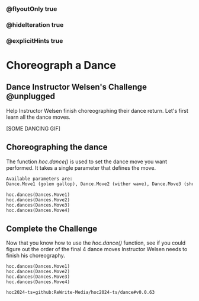 ### @flyoutOnly true
### @hideIteration true
### @explicitHints true

# Choreograph a Dance

## Dance Instructor Welsen's Challenge @unplugged
Help Instructor Welsen finish choreographing their dance return. Let's first learn all the dance moves.

[SOME DANCING GIF]

## Choreographing the dance
The function *hoc.dance()* is used to set the dance move you want performed. It takes a single parameter that defines the move. 

```python
Available parameters are:
Dance.Move1 (golem gallop), Dance.Move2 (wither wave), Dance.Move3 (shulker shuffle), Dance.Move4 (mushroom march)
```

```python-template
hoc.dances(Dances.Move1)
hoc.dances(Dances.Move2)
hoc.dances(Dances.Move3)
hoc.dances(Dances.Move4)
```

## Complete the Challenge 
Now that you know how to use the *hoc.dance()* function, see if you could figure out the order of the final 4 dance moves Instructor Welsen needs to finish his choreography.


```python-template
hoc.dances(Dances.Move1)
hoc.dances(Dances.Move2)
hoc.dances(Dances.Move3)
hoc.dances(Dances.Move4)
```

```package
hoc2024-ts=github:ReWrite-Media/hoc2024-ts/dance#v0.0.63
```